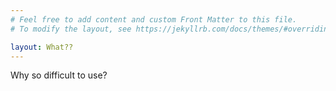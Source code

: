 ```yaml
---
# Feel free to add content and custom Front Matter to this file.
# To modify the layout, see https://jekyllrb.com/docs/themes/#overriding-theme-defaults

layout: What??
---
```

Why so difficult to use?
